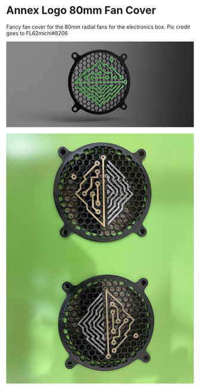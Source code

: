 # Annex Logo 80mm Fan Cover
Fancy fan cover for the 80mm radial fans for the electronics box. Pic credit goes to FL62michi#8206

![Picture](Images/annex-fan-cover2.png?=raw=true)

![Picture](IMages/annex-fan-cover1.jpg?=raw=true)
